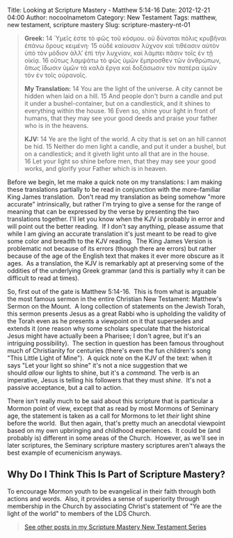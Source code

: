 Title: Looking at Scripture Mastery - Matthew 5:14-16
Date: 2012-12-21 04:00
Author: nocoolnametom
Category: New Testament
Tags: matthew, new testament, scripture mastery
Slug: scripture-mastery-nt-01

> **Greek:**
>  <span>14</span> Ὑμεῖς ἐστε τὸ φῶς τοῦ κόσμου. οὐ δύναται πόλις κρυβῆναι ἐπάνω ὄρους κειμένη·
>  <span>15</span> οὐδὲ καίουσιν λύχνον καὶ τιθέασιν αὐτὸν ὑπὸ τὸν μόδιον ἀλλ’ ἐπὶ τὴν λυχνίαν, καὶ λάμπει πᾶσιν τοῖς ἐν τῇ οἰκίᾳ.
>  <span>16</span> οὕτως λαμψάτω τὸ φῶς ὑμῶν ἔμπροσθεν τῶν ἀνθρώπων, ὅπως ἴδωσιν ὑμῶν τὰ καλὰ ἔργα καὶ δοξάσωσιν τὸν πατέρα ὑμῶν τὸν ἐν τοῖς οὐρανοῖς.
>
> **My Translation:**
>  <span>14</span> You are the light of the universe. A city cannot be hidden when laid on a hill.
>  <span>15</span> And people don't burn a candle and put it under a bushel-container, but on a candlestick, and it shines to everything within the house.
>  <span>16</span> Even so, shine your light in front of humans, that they may see your good deeds and praise your father who is in the heavens.
>
> **KJV:**
>  <span>14</span> Ye are the light of the world. A city that is set on an hill cannot be hid.
>  <span>15</span> Neither do men light a candle, and put it under a bushel, but on a candlestick; and it giveth light unto all that are in the house.
>  <span>16</span> Let your light so shine before men, that they may see your good works, and glorify your Father which is in heaven.

Before we begin, let me make a quick note on my translations: I am making these translations partially to be read in conjunction with the more-familiar King James translation.  Don't read my translation as being somehow "more accurate" intrinsically, but rather I'm trying to give a sense for the range of meaning that can be expressed by the verse by presenting the two translations together. I'll let you know when the KJV is probably in error and will point out the better reading.  If I don't say anything, please assume that while I am giving an accurate translation it's just meant to be read to give some color and breadth to the KJV reading.  The King James Version is problematic not because of its errors (though there are errors) but rather because of the age of the English text that makes it ever more obscure as it ages.  As a translation, the KJV is remarkably apt at preserving some of the oddities of the underlying Greek grammar (and this is partially why it can be difficult to read at times).

So, first out of the gate is Matthew 5:14-16.  This is from what is arguable the most famous sermon in the entire Christian New Testament: Matthew's Sermon on the Mount.  A long collection of statements on the Jewish Torah, this sermon presents Jesus as a great Rabbi who is upholding the validity of the Torah even as he presents a viewpoint on it that supersedes and extends it (one reason why some scholars speculate that the historical Jesus might have actually been a Pharisee; I don't agree, but it's an intriguing possibility).  The section in question has been famous throughout much of Christianity for centuries (there's even the fun children's song "This Little Light of Mine").  A quick note on the KJV of the text: when it says "Let your light so shine" it's not a nice suggestion that we should *allow* our lights to shine, but it's a *command.* The verb is an imperative, Jesus is telling his followers that they must *shine*.  It's not a passive acceptance, but a call to action.

There isn't really much to be said about this scripture that is particular a Mormon point of view, except that as read by most Mormons of Seminary age, the statement is taken as a call for Mormons to let *their* light shine before the world.  But then again, that's pretty much an anecdotal viewpoint based on my own upbringing and childhood experiences.  It could be (and probably is) different in some areas of the Church.  However, as we'll see in later scriptures, the Seminary scripture mastery scriptures aren't always the best example of ecumenicism anyways.

Why Do I Think This Is Part of Scripture Mastery?
-------------------------------------------------

To encourage Mormon youth to be evangelical in their faith through both actions and words.  Also, it provides a sense of superiority through membership in the Church by associating Christ's statement of "Ye are the light of the world" to members of the LDS Church.

> [See other posts in my Scripture Mastery New Testament Series][]

[See other posts in my Scripture Mastery New Testament Series]: |filename|scripture-mastery-new-testament.md "Scripture Mastery: New Testament"
